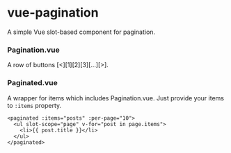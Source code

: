 # vue-pagination
A simple Vue slot-based component for pagination.

### Pagination.vue
A row of buttons [<][1][2][3][...][>].

### Paginated.vue
A wrapper for items which includes Pagination.vue. Just provide your items to `:items` property.
```
<paginated :items="posts" :per-page="10">
  <ul slot-scope="page" v-for="post in page.items">
    <li>{{ post.title }}</li>
  </ul>
</paginated>
```
